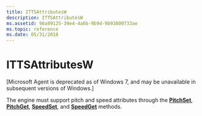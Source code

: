 ```yaml
---
title: ITTSAttributesW
description: ITTSAttributesW
ms.assetid: 98a89125-39e4-4a6b-9b9d-9b93800733ae
ms.topic: reference
ms.date: 05/31/2018
---
```


# ITTSAttributesW

\[Microsoft Agent is deprecated as of Windows 7, and may be unavailable in subsequent versions of Windows.\]

The engine must support pitch and speed attributes through the [**PitchSet**](https://www.bing.com/search?q=**PitchSet**), [**PitchGet**](https://www.bing.com/search?q=**PitchGet**), [**SpeedSet**](https://www.bing.com/search?q=**SpeedSet**), and [**SpeedGet**](https://www.bing.com/search?q=**SpeedGet**) methods.

 

 




